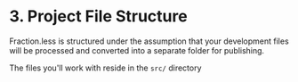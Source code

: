 <!-- @@@title:Project Structure@@@ -->
<!-- @@@description:Learn about the folder structure of Fraction.less and where to find and put your development files@@@ -->
# 3. Project File Structure

Fraction.less is structured under the assumption that your development files will be processed and converted into a separate folder for publishing.

The files you'll work with reside in the `src/` directory
